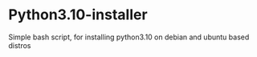 # Python3.10-installer
Simple bash script, for installing python3.10 on debian and ubuntu based distros
